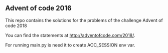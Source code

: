 ## Advent of code 2016

This repo contains the solutions for the problems of the challenge Advent of code 2018


You can find the statements at http://adventofcode.com/2018/.


For running main.py is need it to create AOC_SESSION env var.
